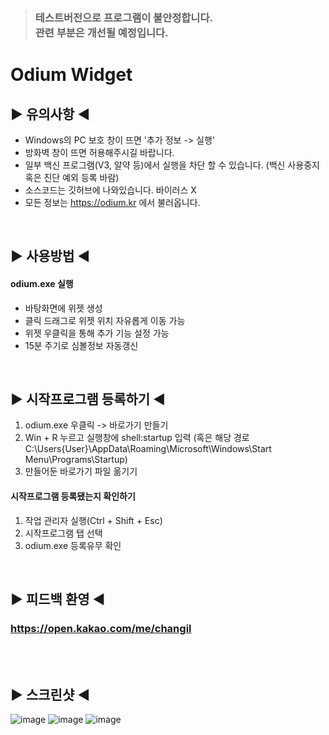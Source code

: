 > ### 테스트버전으로 프로그램이 불안정합니다. <br>관련 부분은 개선될 예정입니다.<br>

# Odium Widget

## ▶ 유의사항 ◀
- Windows의 PC 보호 창이 뜨면 '추가 정보 -> 실행'
- 방화벽 창이 뜨면 허용해주시길 바랍니다.
- 일부 백신 프로그램(V3, 알약 등)에서 실행을 차단 할 수 있습니다. (백신 사용중지 혹은 진단 예외 등록 바람)
- 소스코드는 깃허브에 나와있습니다. 바이러스 X
- 모든 정보는 https://odium.kr 에서 불러옵니다.
<br>

## ▶ 사용방법 ◀

#### odium.exe 실행
- 바탕화면에 위젯 생성
- 클릭 드래그로 위젯 위치 자유롭게 이동 가능
- 위젯 우클릭을 통해 추가 기능 설정 가능
- 15분 주기로 심볼정보 자동갱신
<br>

## ▶ 시작프로그램 등록하기 ◀
1. odium.exe 우클릭 -> 바로가기 만들기
2. Win + R 누르고 실행창에 shell:startup 입력 (혹은 해당 경로 C:\Users\{User}\AppData\Roaming\Microsoft\Windows\Start Menu\Programs\Startup)
3. 만들어둔 바로가기 파일 옮기기

#### 시작프로그램 등록됐는지 확인하기
1. 작업 관리자 실행(Ctrl + Shift + Esc)
2. 시작프로그램 탭 선택
3. odium.exe 등록유무 확인


<br>

## ▶ 피드백 환영 ◀

### https://open.kakao.com/me/changil

<br>
<br>

## ▶ 스크린샷 ◀

![image](https://user-images.githubusercontent.com/74040890/209277289-df0bdd72-3709-4431-8fa1-d08fb7fc9955.png)
![image](https://user-images.githubusercontent.com/74040890/209277333-f6654853-71f1-4ac3-8e8f-f24add9d3ecf.png)
![image](https://user-images.githubusercontent.com/74040890/209277367-78574686-cf1a-4f16-b3e3-df25e0181913.png)


